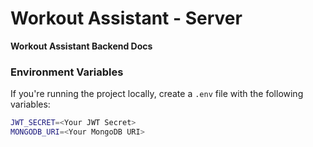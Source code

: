 # Workout Assistant - Server

**Workout Assistant Backend Docs**

### Environment Variables

If you're running the project locally, create a `.env` file with the following variables:
```sh
JWT_SECRET=<Your JWT Secret>
MONGODB_URI=<Your MongoDB URI>
```